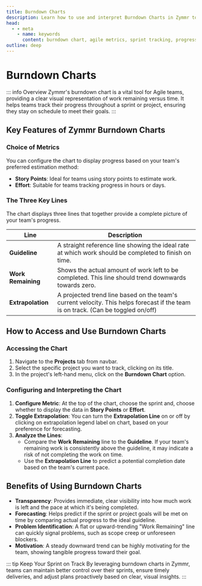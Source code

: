 ```yaml
---
title: Burndown Charts
description: Learn how to use and interpret Burndown Charts in Zymmr to track remaining work and ensure projects stay on schedule.
head:
  - - meta
    - name: keywords
      content: burndown chart, agile metrics, sprint tracking, progress tracking, zymmr
outline: deep
---
```


# Burndown Charts

::: info Overview
Zymmr's burndown chart is a vital tool for Agile teams, providing a clear visual representation of work remaining versus time. It helps teams track their progress throughout a sprint or project, ensuring they stay on schedule to meet their goals.
:::

## Key Features of Zymmr Burndown Charts

### Choice of Metrics
You can configure the chart to display progress based on your team's preferred estimation method:
-   **Story Points**: Ideal for teams using story points to estimate work.
-   **Effort**: Suitable for teams tracking progress in hours or days.

### The Three Key Lines
The chart displays three lines that together provide a complete picture of your team's progress.

| Line               | Description                                                                                               |
| ------------------ | --------------------------------------------------------------------------------------------------------- |
| **Guideline**      | A straight reference line showing the ideal rate at which work should be completed to finish on time.       |
| **Work Remaining** | Shows the actual amount of work left to be completed. This line should trend downwards towards zero.        |
| **Extrapolation**  | A projected trend line based on the team's current velocity. This helps forecast if the team is on track. (Can be toggled on/off) |

## How to Access and Use Burndown Charts

### Accessing the Chart
1.  Navigate to the **Projects** tab from navbar.
2.  Select the specific project you want to track, clicking on its title.
3.  In the project's left-hand menu, click on the **Burndown Chart** option.

### Configuring and Interpreting the Chart
1.  **Configure Metric**: At the top of the chart, choose the sprint and, choose whether to display the data in **Story Points** or **Effort**.
2.  **Toggle Extrapolation**: You can turn the **Extrapolation Line** on or off by clicking on extrapolation legend label on chart, based on your preference for forecasting.
3.  **Analyze the Lines**:
    -   Compare the **Work Remaining** line to the **Guideline**. If your team's remaining work is consistently above the guideline, it may indicate a risk of not completing the work on time.
    -   Use the **Extrapolation Line** to predict a potential completion date based on the team's current pace.

## Benefits of Using Burndown Charts

-   **Transparency**: Provides immediate, clear visibility into how much work is left and the pace at which it's being completed.
-   **Forecasting**: Helps predict if the sprint or project goals will be met on time by comparing actual progress to the ideal guideline.
-   **Problem Identification**: A flat or upward-trending "Work Remaining" line can quickly signal problems, such as scope creep or unforeseen blockers.
-   **Motivation**: A steady downward trend can be highly motivating for the team, showing tangible progress toward their goal.

::: tip Keep Your Sprint on Track
By leveraging burndown charts in Zymmr, teams can maintain better control over their sprints, ensure timely deliveries, and adjust plans proactively based on clear, visual insights.
:::
